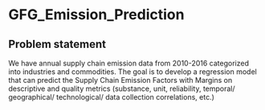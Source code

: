# GFG_Emission_Prediction

## Problem statement
We have annual supply chain emission data from 2010-2016 categorized into industries and commodities. The goal is to develop a regression model that can predict the Supply Chain Emission Factors with Margins on descriptive and quality metrics (substance, unit, reliability, temporal/ geographical/ technological/ data collection correlations, etc.) 
